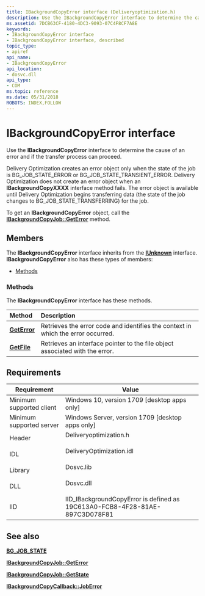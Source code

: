 ```yaml
---
title: IBackgroundCopyError interface (Deliveryoptimization.h)
description: Use the IBackgroundCopyError interface to determine the cause of an error and if the transfer process can proceed.
ms.assetid: 7DCB63CF-4180-4DC3-9093-07C4F8CF7A8E
keywords:
- IBackgroundCopyError interface
- IBackgroundCopyError interface, described
topic_type:
- apiref
api_name:
- IBackgroundCopyError
api_location:
- dosvc.dll
api_type:
- COM
ms.topic: reference
ms.date: 05/31/2018
ROBOTS: INDEX,FOLLOW
---
```


# IBackgroundCopyError interface

Use the **IBackgroundCopyError** interface to determine the cause of an error and if the transfer process can proceed.

Delivery Optimization creates an error object only when the state of the job is BG_JOB_STATE_ERROR or BG_JOB_STATE_TRANSIENT_ERROR. Delivery Optimization does not create an error object when an **IBackgroundCopyXXXX** interface method fails. The error object is available until Delivery Optimization begins transferring data (the state of the job changes to BG_JOB_STATE_TRANSFERRING) for the job.

To get an **IBackgroundCopyError** object, call the [**IBackgroundCopyJob::GetError**](ibackgroundcopyjob-geterror.md) method.

## Members

The **IBackgroundCopyError** interface inherits from the [**IUnknown**](/windows/desktop/api/unknwn/nn-unknwn-iunknown) interface. **IBackgroundCopyError** also has these types of members:

-   [Methods](#methods)

### Methods

The **IBackgroundCopyError** interface has these methods.



| Method                                                   | Description                                                                                 |
|:---------------------------------------------------------|:--------------------------------------------------------------------------------------------|
| [**GetError**](ibackgroundcopyerror-geterror-method.md) | Retrieves the error code and identifies the context in which the error occurred.<br/> |
| [**GetFile**](ibackgroundcopyerror-getfile-method.md)   | Retrieves an interface pointer to the file object associated with the error.<br/>     |



 

## Requirements



| Requirement | Value |
|-------------------------------------|-----------------------------------------------------------------------------------------------------|
| Minimum supported client<br/> | Windows 10, version 1709 \[desktop apps only\]<br/>                                           |
| Minimum supported server<br/> | Windows Server, version 1709 \[desktop apps only\]<br/>                                       |
| Header<br/>                   | <dl> <dt>Deliveryoptimization.h</dt> </dl>   |
| IDL<br/>                      | <dl> <dt>DeliveryOptimization.idl</dt> </dl> |
| Library<br/>                  | <dl> <dt>Dosvc.lib</dt> </dl>                |
| DLL<br/>                      | <dl> <dt>Dosvc.dll</dt> </dl>                |
| IID<br/>                      | IID_IBackgroundCopyError is defined as 19C613A0-FCB8-4F28-81AE-897C3D078F81<br/>             |



## See also

<dl> <dt>

[**BG_JOB_STATE**](bg-job-state-.md)
</dt> <dt>

[**IBackgroundCopyJob::GetError**](ibackgroundcopyjob-geterror.md)
</dt> <dt>

[**IBackgroundCopyJob::GetState**](ibackgroundcopyjob-getstate.md)
</dt> <dt>

[**IBackgroundCopyCallback::JobError**](ibackgroundcopycallback-joberror-method.md)
</dt> </dl>

 


